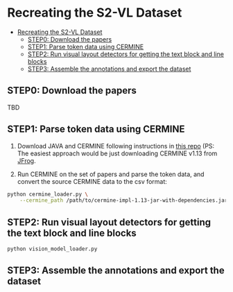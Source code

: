 # Recreating the S2-VL Dataset 

- [Recreating the S2-VL Dataset](#recreating-the-s2-vl-dataset)
  - [STEP0: Download the papers](#step0-download-the-papers)
  - [STEP1: Parse token data using CERMINE](#step1-parse-token-data-using-cermine)
  - [STEP2: Run visual layout detectors for getting the text block and line blocks](#step2-run-visual-layout-detectors-for-getting-the-text-block-and-line-blocks)
  - [STEP3: Assemble the annotations and export the dataset](#step3-assemble-the-annotations-and-export-the-dataset)

## STEP0: Download the papers 

TBD

## STEP1: Parse token data using CERMINE 

1. Download JAVA and CERMINE following instructions in [this repo](https://github.com/CeON/CERMINE#using-cermine) (PS: The easiest approach would be just downloading CERMINE v1.13 from [JFrog](http://maven.ceon.pl/artifactory/webapp/#/artifacts/browse/simple/General/kdd-releases/pl/edu/icm/cermine/cermine-impl). 


2. Run CERMINE on the set of papers and parse the token data, and convert the source CERMINE data to the csv format: 
```bash
python cermine_loader.py \
    --cermine_path /path/to/cermine-impl-1.13-jar-with-dependencies.jar
```

## STEP2: Run visual layout detectors for getting the text block and line blocks 

```bash
python vision_model_loader.py
```

## STEP3: Assemble the annotations and export the dataset 
